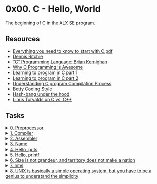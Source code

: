 # 0x00. C - Hello, World

The beginning of C in the ALX SE program.

## Resources

- [Everything you need to know to start with C.pdf](https://intranet.alxswe.com/rltoken/P01aLj9BDfDUOv-y9x82Yw)
- [Dennis Ritchie](https://intranet.alxswe.com/rltoken/YWFrRob_-Yo-_NQikMLI-g)
- [“C” Programming Language: Brian Kernighan](https://intranet.alxswe.com/rltoken/W4oygfMgAp5Hyc7o6QuSYQ)
- [Why C Programming Is Awesome](https://intranet.alxswe.com/rltoken/WYdE1novaWa0yt5fzGvLBw)
- [Learning to program in C part 1](https://intranet.alxswe.com/rltoken/aE_pZLbexuLroHA0FmjLbw)
- [Learning to program in C part 2](https://intranet.alxswe.com/rltoken/3a5y1N-0FlTaPbKRxlRLlQ)
- [Understanding C program Compilation Process](https://intranet.alxswe.com/rltoken/idYJyVfQRZ9e5aljiT5UKg)
- [Betty Coding Style](https://intranet.alxswe.com/rltoken/Iu2Vb1CbDPMHuDJG1iILKA)
- [Hash-bang under the hood](https://intranet.alxswe.com/rltoken/zwv5CHLybXN6KFmsjbu_tg)
- [Linus Torvalds on C vs. C++](https://intranet.alxswe.com/rltoken/JrokM8Pk6bd9wPqQvEfSAA)

## Tasks

<details>
  <summary><a href="./0-preprocessor">0. Preprocessor</a></summary>
    
  ![Screenshot from 2023-05-17 03-00-41](https://github.com/Shugo52/alx-low_level_programming/assets/87946002/b403df20-6b7c-439f-8339-b5cd85650d6c)
</details>

<details>
  <summary><a href="./1-compiler">1. Compiler</a></summary>

  ![Screenshot from 2023-05-17 03-07-15](https://github.com/Shugo52/alx-low_level_programming/assets/87946002/89d2564e-d39e-46f3-919d-e398742f1eb3)
</details>

<details>
  <summary><a href="2-assembler">2. Assembler</a></summary>
  
  ![Screenshot from 2023-05-17 03-09-22](https://github.com/Shugo52/alx-low_level_programming/assets/87946002/546f0923-8fc5-4f80-b8dc-05a044bf13f1)
</details>

<details>
  <summary><a href="./3-name">3. Name</a></summary>
  
  ![Screenshot from 2023-05-17 03-14-06](https://github.com/Shugo52/alx-low_level_programming/assets/87946002/bce3c7e8-2f25-4c3c-bd2f-f96e78ad187c)  
</details>

<details>
  <summary><a href="./4-puts.c">4. Hello, puts</a></summary>
  
  ![Screenshot from 2023-05-17 03-18-06](https://github.com/Shugo52/alx-low_level_programming/assets/87946002/3d43b226-56a8-42f2-b80c-8602dc3ebfbc)  
</details>

<details>
  <summary><a href="./5-printf.c">5. Hello, printf</a></summary>
  
  ![Screenshot from 2023-05-17 03-19-15](https://github.com/Shugo52/alx-low_level_programming/assets/87946002/371978d2-7bd9-47b5-8c17-dab21c52ffa2)
</details>

<details>
  <summary><a href="./6-size.c">6. Size is not grandeur, and territory does not make a nation</a></summary>
  
  ![Screenshot from 2023-05-17 03-21-33](https://github.com/Shugo52/alx-low_level_programming/assets/87946002/4960525a-4172-416c-91b7-c3acfb7646aa)
</details>

<details>
  <summary><a href="./100-intel">7. Intel</a></summary>
  
  ![Screenshot from 2023-05-17 03-24-22](https://github.com/Shugo52/alx-low_level_programming/assets/87946002/6d0f5123-5519-4d00-8d19-beb18e591c79)
</details>

<details>
  <summary><a href="./101-quote.c">8. UNIX is basically a simple operating system, but you have to be a genius to understand the simplicity</a></summary>
  
  ![Screenshot from 2023-05-17 03-25-46](https://github.com/Shugo52/alx-low_level_programming/assets/87946002/10c4203c-f5d9-455a-aedb-0efd3bcefb8f)
</details>
